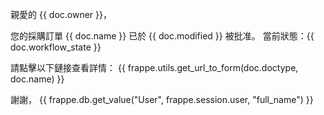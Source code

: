 親愛的 {{ doc.owner }}，

您的採購訂單 {{ doc.name }} 已於 {{ doc.modified }} 被批准。
當前狀態：{{ doc.workflow_state }}

請點擊以下鏈接查看詳情：
{{ frappe.utils.get_url_to_form(doc.doctype, doc.name) }}

謝謝，
{{ frappe.db.get_value("User", frappe.session.user, "full_name") }}